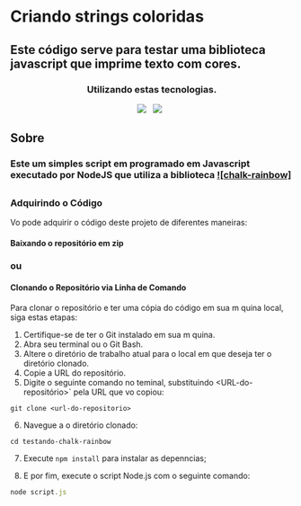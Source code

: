 # Criando strings coloridas

<h2 align-items = center> Este código serve para testar uma biblioteca javascript que imprime texto com cores.</h2>
 
 ### <div align=center>Utilizando estas tecnologias.</div>
<div align="center">
<img src=https://img.shields.io/badge/-JavaScript-FFFF00?style=for-the-badge&logo=javascript&labelColor=000000&textColor=0D1117/> &nbsp;
<img src=https://img.shields.io/badge/-Node.JS-37A100?style=for-the-badge&logo=node.js&labelColor=000000&textColor=0D1117/> &nbsp;
</div>

## Sobre

<h3>Este um simples script em programado em Javascript executado por  NodeJS que utiliza a biblioteca <a href=https://www.npmjs.com/package/chalk-rainbow>![chalk-rainbow]</a></h3>

##

### Adquirindo o Código

Vo pode adquirir o código deste projeto de diferentes maneiras:

#### Baixando o repositório em zip

### ou

#### Clonando o Repositório via Linha de Comando

Para clonar o repositório e ter uma cópia do código em sua m quina local, siga estas etapas:

1. Certifique-se de ter o Git instalado em sua m quina.
2. Abra seu terminal ou o Git Bash.
3. Altere o diretório de trabalho atual para o local em que deseja ter o diretório clonado.
4. Copie a URL do repositório.
5. Digite o seguinte comando no teminal, substituindo <URL-do-repositório>` pela URL que vo copiou:

```
git clone <url-do-repositorio>
```

6. Navegue a o diretório clonado:

```
cd testando-chalk-rainbow
```

7. Execute `npm install` para instalar as depenncias;

8. E por fim, execute o script Node.js com o seguinte comando:

```javascript
node script.js
```

#
